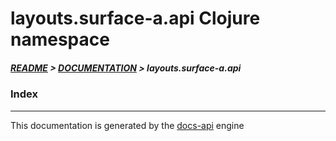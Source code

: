 
# layouts.surface-a.api Clojure namespace

##### [README](../../../../README.md) > [DOCUMENTATION](../../../COVER.md) > layouts.surface-a.api

### Index

---

This documentation is generated by the [docs-api](https://github.com/bithandshake/docs-api) engine

